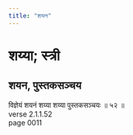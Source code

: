 ```yaml
---
title: "शयन"
---
```


# शय्या; स्त्री
## शयन, पुस्तकसञ्चय
विज्ञेयं शयनं शय्या शय्या पुस्तकसञ्चयः ॥ ५२ ॥<br />verse 2.1.1.52<br />page 0011

